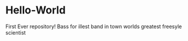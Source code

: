 # Hello-World
First Ever repository!
Bass for illest band in town
worlds greatest freesyle scientist
